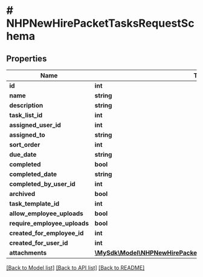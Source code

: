 # # NHPNewHirePacketTasksRequestSchema

## Properties

Name | Type | Description | Notes
------------ | ------------- | ------------- | -------------
**id** | **int** |  | [optional]
**name** | **string** |  | [optional]
**description** | **string** |  | [optional]
**task_list_id** | **int** |  | [optional]
**assigned_user_id** | **int** |  | [optional]
**assigned_to** | **string** |  | [optional]
**sort_order** | **int** |  | [optional]
**due_date** | **string** |  | [optional]
**completed** | **bool** |  | [optional]
**completed_date** | **string** |  | [optional]
**completed_by_user_id** | **int** |  | [optional]
**archived** | **bool** |  | [optional]
**task_template_id** | **int** |  | [optional]
**allow_employee_uploads** | **bool** |  | [optional]
**require_employee_uploads** | **bool** |  | [optional]
**created_for_employee_id** | **int** |  | [optional]
**created_for_user_id** | **int** |  | [optional]
**attachments** | [**\MySdk\Model\NHPNewHirePacketTasksAttachmentsRequestSchema[]**](NHPNewHirePacketTasksAttachmentsRequestSchema.md) |  | [optional]

[[Back to Model list]](../../README.md#models) [[Back to API list]](../../README.md#endpoints) [[Back to README]](../../README.md)
